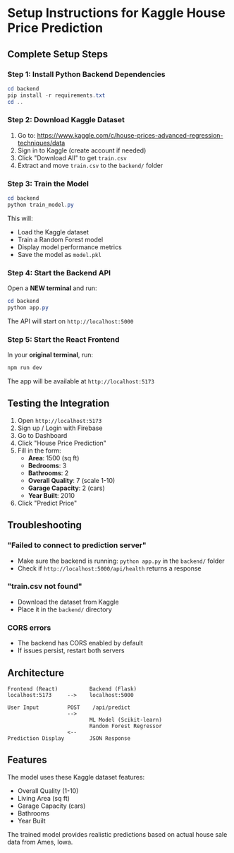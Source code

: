# Setup Instructions for Kaggle House Price Prediction

## Complete Setup Steps

### Step 1: Install Python Backend Dependencies

```powershell
cd backend
pip install -r requirements.txt
cd ..
```

### Step 2: Download Kaggle Dataset

1. Go to: https://www.kaggle.com/c/house-prices-advanced-regression-techniques/data
2. Sign in to Kaggle (create account if needed)
3. Click "Download All" to get `train.csv`
4. Extract and move `train.csv` to the `backend/` folder

### Step 3: Train the Model

```powershell
cd backend
python train_model.py
```

This will:
- Load the Kaggle dataset
- Train a Random Forest model
- Display model performance metrics
- Save the model as `model.pkl`

### Step 4: Start the Backend API

Open a **NEW terminal** and run:

```powershell
cd backend
python app.py
```

The API will start on `http://localhost:5000`

### Step 5: Start the React Frontend

In your **original terminal**, run:

```powershell
npm run dev
```

The app will be available at `http://localhost:5173`

## Testing the Integration

1. Open `http://localhost:5173`
2. Sign up / Login with Firebase
3. Go to Dashboard
4. Click "House Price Prediction"
5. Fill in the form:
   - **Area**: 1500 (sq ft)
   - **Bedrooms**: 3
   - **Bathrooms**: 2
   - **Overall Quality**: 7 (scale 1-10)
   - **Garage Capacity**: 2 (cars)
   - **Year Built**: 2010
6. Click "Predict Price"

## Troubleshooting

### "Failed to connect to prediction server"
- Make sure the backend is running: `python app.py` in the `backend/` folder
- Check if `http://localhost:5000/api/health` returns a response

### "train.csv not found"
- Download the dataset from Kaggle
- Place it in the `backend/` directory

### CORS errors
- The backend has CORS enabled by default
- If issues persist, restart both servers

## Architecture

```
Frontend (React)          Backend (Flask)
localhost:5173     -->    localhost:5000
                          
User Input         POST    /api/predict
                   -->    
                          ML Model (Scikit-learn)
                          Random Forest Regressor
                   <--    
Prediction Display        JSON Response
```

## Features

The model uses these Kaggle dataset features:
- Overall Quality (1-10)
- Living Area (sq ft)
- Garage Capacity (cars)
- Bathrooms
- Year Built

The trained model provides realistic predictions based on actual house sale data from Ames, Iowa.
